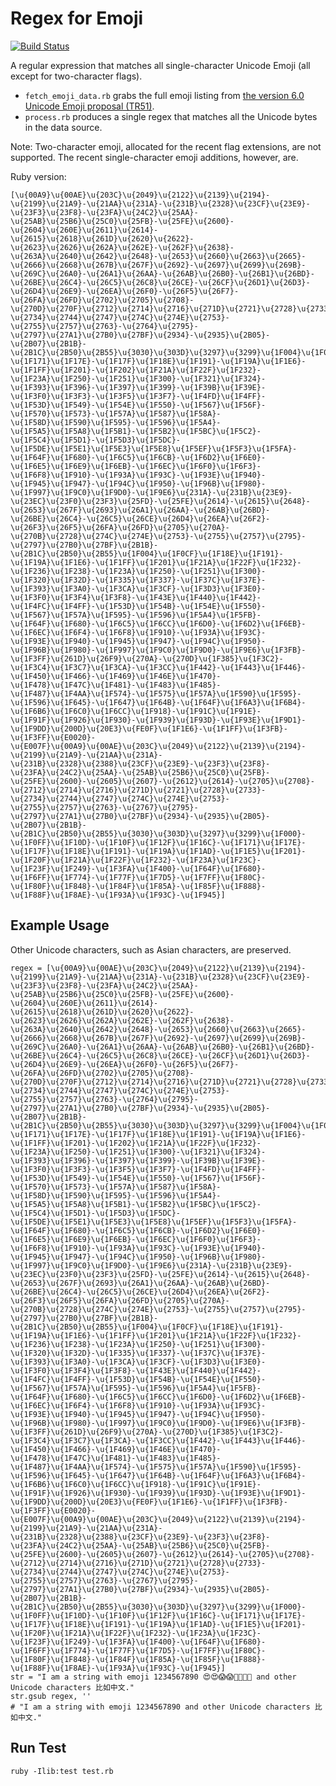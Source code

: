 Regex for Emoji
===============
[![Build Status](https://travis-ci.org/franklsf95/ruby-emoji-regex.svg?branch=master)](https://travis-ci.org/franklsf95/ruby-emoji-regex)

A regular expression that matches all single-character Unicode Emoji (all except for two-character flags).

- `fetch_emoji_data.rb` grabs the full emoji listing from [the version 6.0 Unicode Emoji proposal (TR51)](https://www.unicode.org/Public/emoji/6.0/emoji-data.txt).
- `process.rb` produces a single regex that matches all the Unicode bytes in the data source.

Note: Two-character emoji, allocated for the recent flag extensions, are not supported. The recent single-character emoji additions, however, are.

Ruby version:

    [\u{00A9}\u{00AE}\u{203C}\u{2049}\u{2122}\u{2139}\u{2194}-\u{2199}\u{21A9}-\u{21AA}\u{231A}-\u{231B}\u{2328}\u{23CF}\u{23E9}-\u{23F3}\u{23F8}-\u{23FA}\u{24C2}\u{25AA}-\u{25AB}\u{25B6}\u{25C0}\u{25FB}-\u{25FE}\u{2600}-\u{2604}\u{260E}\u{2611}\u{2614}-\u{2615}\u{2618}\u{261D}\u{2620}\u{2622}-\u{2623}\u{2626}\u{262A}\u{262E}-\u{262F}\u{2638}-\u{263A}\u{2640}\u{2642}\u{2648}-\u{2653}\u{2660}\u{2663}\u{2665}-\u{2666}\u{2668}\u{267B}\u{267F}\u{2692}-\u{2697}\u{2699}\u{269B}-\u{269C}\u{26A0}-\u{26A1}\u{26AA}-\u{26AB}\u{26B0}-\u{26B1}\u{26BD}-\u{26BE}\u{26C4}-\u{26C5}\u{26C8}\u{26CE}-\u{26CF}\u{26D1}\u{26D3}-\u{26D4}\u{26E9}-\u{26EA}\u{26F0}-\u{26F5}\u{26F7}-\u{26FA}\u{26FD}\u{2702}\u{2705}\u{2708}-\u{270D}\u{270F}\u{2712}\u{2714}\u{2716}\u{271D}\u{2721}\u{2728}\u{2733}-\u{2734}\u{2744}\u{2747}\u{274C}\u{274E}\u{2753}-\u{2755}\u{2757}\u{2763}-\u{2764}\u{2795}-\u{2797}\u{27A1}\u{27B0}\u{27BF}\u{2934}-\u{2935}\u{2B05}-\u{2B07}\u{2B1B}-\u{2B1C}\u{2B50}\u{2B55}\u{3030}\u{303D}\u{3297}\u{3299}\u{1F004}\u{1F0CF}\u{1F170}-\u{1F171}\u{1F17E}-\u{1F17F}\u{1F18E}\u{1F191}-\u{1F19A}\u{1F1E6}-\u{1F1FF}\u{1F201}-\u{1F202}\u{1F21A}\u{1F22F}\u{1F232}-\u{1F23A}\u{1F250}-\u{1F251}\u{1F300}-\u{1F321}\u{1F324}-\u{1F393}\u{1F396}-\u{1F397}\u{1F399}-\u{1F39B}\u{1F39E}-\u{1F3F0}\u{1F3F3}-\u{1F3F5}\u{1F3F7}-\u{1F4FD}\u{1F4FF}-\u{1F53D}\u{1F549}-\u{1F54E}\u{1F550}-\u{1F567}\u{1F56F}-\u{1F570}\u{1F573}-\u{1F57A}\u{1F587}\u{1F58A}-\u{1F58D}\u{1F590}\u{1F595}-\u{1F596}\u{1F5A4}-\u{1F5A5}\u{1F5A8}\u{1F5B1}-\u{1F5B2}\u{1F5BC}\u{1F5C2}-\u{1F5C4}\u{1F5D1}-\u{1F5D3}\u{1F5DC}-\u{1F5DE}\u{1F5E1}\u{1F5E3}\u{1F5E8}\u{1F5EF}\u{1F5F3}\u{1F5FA}-\u{1F64F}\u{1F680}-\u{1F6C5}\u{1F6CB}-\u{1F6D2}\u{1F6E0}-\u{1F6E5}\u{1F6E9}\u{1F6EB}-\u{1F6EC}\u{1F6F0}\u{1F6F3}-\u{1F6F8}\u{1F910}-\u{1F93A}\u{1F93C}-\u{1F93E}\u{1F940}-\u{1F945}\u{1F947}-\u{1F94C}\u{1F950}-\u{1F96B}\u{1F980}-\u{1F997}\u{1F9C0}\u{1F9D0}-\u{1F9E6}\u{231A}-\u{231B}\u{23E9}-\u{23EC}\u{23F0}\u{23F3}\u{25FD}-\u{25FE}\u{2614}-\u{2615}\u{2648}-\u{2653}\u{267F}\u{2693}\u{26A1}\u{26AA}-\u{26AB}\u{26BD}-\u{26BE}\u{26C4}-\u{26C5}\u{26CE}\u{26D4}\u{26EA}\u{26F2}-\u{26F3}\u{26F5}\u{26FA}\u{26FD}\u{2705}\u{270A}-\u{270B}\u{2728}\u{274C}\u{274E}\u{2753}-\u{2755}\u{2757}\u{2795}-\u{2797}\u{27B0}\u{27BF}\u{2B1B}-\u{2B1C}\u{2B50}\u{2B55}\u{1F004}\u{1F0CF}\u{1F18E}\u{1F191}-\u{1F19A}\u{1F1E6}-\u{1F1FF}\u{1F201}\u{1F21A}\u{1F22F}\u{1F232}-\u{1F236}\u{1F238}-\u{1F23A}\u{1F250}-\u{1F251}\u{1F300}-\u{1F320}\u{1F32D}-\u{1F335}\u{1F337}-\u{1F37C}\u{1F37E}-\u{1F393}\u{1F3A0}-\u{1F3CA}\u{1F3CF}-\u{1F3D3}\u{1F3E0}-\u{1F3F0}\u{1F3F4}\u{1F3F8}-\u{1F43E}\u{1F440}\u{1F442}-\u{1F4FC}\u{1F4FF}-\u{1F53D}\u{1F54B}-\u{1F54E}\u{1F550}-\u{1F567}\u{1F57A}\u{1F595}-\u{1F596}\u{1F5A4}\u{1F5FB}-\u{1F64F}\u{1F680}-\u{1F6C5}\u{1F6CC}\u{1F6D0}-\u{1F6D2}\u{1F6EB}-\u{1F6EC}\u{1F6F4}-\u{1F6F8}\u{1F910}-\u{1F93A}\u{1F93C}-\u{1F93E}\u{1F940}-\u{1F945}\u{1F947}-\u{1F94C}\u{1F950}-\u{1F96B}\u{1F980}-\u{1F997}\u{1F9C0}\u{1F9D0}-\u{1F9E6}\u{1F3FB}-\u{1F3FF}\u{261D}\u{26F9}\u{270A}-\u{270D}\u{1F385}\u{1F3C2}-\u{1F3C4}\u{1F3C7}\u{1F3CA}-\u{1F3CC}\u{1F442}-\u{1F443}\u{1F446}-\u{1F450}\u{1F466}-\u{1F469}\u{1F46E}\u{1F470}-\u{1F478}\u{1F47C}\u{1F481}-\u{1F483}\u{1F485}-\u{1F487}\u{1F4AA}\u{1F574}-\u{1F575}\u{1F57A}\u{1F590}\u{1F595}-\u{1F596}\u{1F645}-\u{1F647}\u{1F64B}-\u{1F64F}\u{1F6A3}\u{1F6B4}-\u{1F6B6}\u{1F6C0}\u{1F6CC}\u{1F918}-\u{1F91C}\u{1F91E}-\u{1F91F}\u{1F926}\u{1F930}-\u{1F939}\u{1F93D}-\u{1F93E}\u{1F9D1}-\u{1F9DD}\u{200D}\u{20E3}\u{FE0F}\u{1F1E6}-\u{1F1FF}\u{1F3FB}-\u{1F3FF}\u{E0020}-\u{E007F}\u{00A9}\u{00AE}\u{203C}\u{2049}\u{2122}\u{2139}\u{2194}-\u{2199}\u{21A9}-\u{21AA}\u{231A}-\u{231B}\u{2328}\u{2388}\u{23CF}\u{23E9}-\u{23F3}\u{23F8}-\u{23FA}\u{24C2}\u{25AA}-\u{25AB}\u{25B6}\u{25C0}\u{25FB}-\u{25FE}\u{2600}-\u{2605}\u{2607}-\u{2612}\u{2614}-\u{2705}\u{2708}-\u{2712}\u{2714}\u{2716}\u{271D}\u{2721}\u{2728}\u{2733}-\u{2734}\u{2744}\u{2747}\u{274C}\u{274E}\u{2753}-\u{2755}\u{2757}\u{2763}-\u{2767}\u{2795}-\u{2797}\u{27A1}\u{27B0}\u{27BF}\u{2934}-\u{2935}\u{2B05}-\u{2B07}\u{2B1B}-\u{2B1C}\u{2B50}\u{2B55}\u{3030}\u{303D}\u{3297}\u{3299}\u{1F000}-\u{1F0FF}\u{1F10D}-\u{1F10F}\u{1F12F}\u{1F16C}-\u{1F171}\u{1F17E}-\u{1F17F}\u{1F18E}\u{1F191}-\u{1F19A}\u{1F1AD}-\u{1F1E5}\u{1F201}-\u{1F20F}\u{1F21A}\u{1F22F}\u{1F232}-\u{1F23A}\u{1F23C}-\u{1F23F}\u{1F249}-\u{1F3FA}\u{1F400}-\u{1F64F}\u{1F680}-\u{1F6FF}\u{1F774}-\u{1F77F}\u{1F7D5}-\u{1F7FF}\u{1F80C}-\u{1F80F}\u{1F848}-\u{1F84F}\u{1F85A}-\u{1F85F}\u{1F888}-\u{1F88F}\u{1F8AE}-\u{1F93A}\u{1F93C}-\u{1F945}]

Example Usage
-------------
Other Unicode characters, such as Asian characters, are preserved.

    regex = [\u{00A9}\u{00AE}\u{203C}\u{2049}\u{2122}\u{2139}\u{2194}-\u{2199}\u{21A9}-\u{21AA}\u{231A}-\u{231B}\u{2328}\u{23CF}\u{23E9}-\u{23F3}\u{23F8}-\u{23FA}\u{24C2}\u{25AA}-\u{25AB}\u{25B6}\u{25C0}\u{25FB}-\u{25FE}\u{2600}-\u{2604}\u{260E}\u{2611}\u{2614}-\u{2615}\u{2618}\u{261D}\u{2620}\u{2622}-\u{2623}\u{2626}\u{262A}\u{262E}-\u{262F}\u{2638}-\u{263A}\u{2640}\u{2642}\u{2648}-\u{2653}\u{2660}\u{2663}\u{2665}-\u{2666}\u{2668}\u{267B}\u{267F}\u{2692}-\u{2697}\u{2699}\u{269B}-\u{269C}\u{26A0}-\u{26A1}\u{26AA}-\u{26AB}\u{26B0}-\u{26B1}\u{26BD}-\u{26BE}\u{26C4}-\u{26C5}\u{26C8}\u{26CE}-\u{26CF}\u{26D1}\u{26D3}-\u{26D4}\u{26E9}-\u{26EA}\u{26F0}-\u{26F5}\u{26F7}-\u{26FA}\u{26FD}\u{2702}\u{2705}\u{2708}-\u{270D}\u{270F}\u{2712}\u{2714}\u{2716}\u{271D}\u{2721}\u{2728}\u{2733}-\u{2734}\u{2744}\u{2747}\u{274C}\u{274E}\u{2753}-\u{2755}\u{2757}\u{2763}-\u{2764}\u{2795}-\u{2797}\u{27A1}\u{27B0}\u{27BF}\u{2934}-\u{2935}\u{2B05}-\u{2B07}\u{2B1B}-\u{2B1C}\u{2B50}\u{2B55}\u{3030}\u{303D}\u{3297}\u{3299}\u{1F004}\u{1F0CF}\u{1F170}-\u{1F171}\u{1F17E}-\u{1F17F}\u{1F18E}\u{1F191}-\u{1F19A}\u{1F1E6}-\u{1F1FF}\u{1F201}-\u{1F202}\u{1F21A}\u{1F22F}\u{1F232}-\u{1F23A}\u{1F250}-\u{1F251}\u{1F300}-\u{1F321}\u{1F324}-\u{1F393}\u{1F396}-\u{1F397}\u{1F399}-\u{1F39B}\u{1F39E}-\u{1F3F0}\u{1F3F3}-\u{1F3F5}\u{1F3F7}-\u{1F4FD}\u{1F4FF}-\u{1F53D}\u{1F549}-\u{1F54E}\u{1F550}-\u{1F567}\u{1F56F}-\u{1F570}\u{1F573}-\u{1F57A}\u{1F587}\u{1F58A}-\u{1F58D}\u{1F590}\u{1F595}-\u{1F596}\u{1F5A4}-\u{1F5A5}\u{1F5A8}\u{1F5B1}-\u{1F5B2}\u{1F5BC}\u{1F5C2}-\u{1F5C4}\u{1F5D1}-\u{1F5D3}\u{1F5DC}-\u{1F5DE}\u{1F5E1}\u{1F5E3}\u{1F5E8}\u{1F5EF}\u{1F5F3}\u{1F5FA}-\u{1F64F}\u{1F680}-\u{1F6C5}\u{1F6CB}-\u{1F6D2}\u{1F6E0}-\u{1F6E5}\u{1F6E9}\u{1F6EB}-\u{1F6EC}\u{1F6F0}\u{1F6F3}-\u{1F6F8}\u{1F910}-\u{1F93A}\u{1F93C}-\u{1F93E}\u{1F940}-\u{1F945}\u{1F947}-\u{1F94C}\u{1F950}-\u{1F96B}\u{1F980}-\u{1F997}\u{1F9C0}\u{1F9D0}-\u{1F9E6}\u{231A}-\u{231B}\u{23E9}-\u{23EC}\u{23F0}\u{23F3}\u{25FD}-\u{25FE}\u{2614}-\u{2615}\u{2648}-\u{2653}\u{267F}\u{2693}\u{26A1}\u{26AA}-\u{26AB}\u{26BD}-\u{26BE}\u{26C4}-\u{26C5}\u{26CE}\u{26D4}\u{26EA}\u{26F2}-\u{26F3}\u{26F5}\u{26FA}\u{26FD}\u{2705}\u{270A}-\u{270B}\u{2728}\u{274C}\u{274E}\u{2753}-\u{2755}\u{2757}\u{2795}-\u{2797}\u{27B0}\u{27BF}\u{2B1B}-\u{2B1C}\u{2B50}\u{2B55}\u{1F004}\u{1F0CF}\u{1F18E}\u{1F191}-\u{1F19A}\u{1F1E6}-\u{1F1FF}\u{1F201}\u{1F21A}\u{1F22F}\u{1F232}-\u{1F236}\u{1F238}-\u{1F23A}\u{1F250}-\u{1F251}\u{1F300}-\u{1F320}\u{1F32D}-\u{1F335}\u{1F337}-\u{1F37C}\u{1F37E}-\u{1F393}\u{1F3A0}-\u{1F3CA}\u{1F3CF}-\u{1F3D3}\u{1F3E0}-\u{1F3F0}\u{1F3F4}\u{1F3F8}-\u{1F43E}\u{1F440}\u{1F442}-\u{1F4FC}\u{1F4FF}-\u{1F53D}\u{1F54B}-\u{1F54E}\u{1F550}-\u{1F567}\u{1F57A}\u{1F595}-\u{1F596}\u{1F5A4}\u{1F5FB}-\u{1F64F}\u{1F680}-\u{1F6C5}\u{1F6CC}\u{1F6D0}-\u{1F6D2}\u{1F6EB}-\u{1F6EC}\u{1F6F4}-\u{1F6F8}\u{1F910}-\u{1F93A}\u{1F93C}-\u{1F93E}\u{1F940}-\u{1F945}\u{1F947}-\u{1F94C}\u{1F950}-\u{1F96B}\u{1F980}-\u{1F997}\u{1F9C0}\u{1F9D0}-\u{1F9E6}\u{1F3FB}-\u{1F3FF}\u{261D}\u{26F9}\u{270A}-\u{270D}\u{1F385}\u{1F3C2}-\u{1F3C4}\u{1F3C7}\u{1F3CA}-\u{1F3CC}\u{1F442}-\u{1F443}\u{1F446}-\u{1F450}\u{1F466}-\u{1F469}\u{1F46E}\u{1F470}-\u{1F478}\u{1F47C}\u{1F481}-\u{1F483}\u{1F485}-\u{1F487}\u{1F4AA}\u{1F574}-\u{1F575}\u{1F57A}\u{1F590}\u{1F595}-\u{1F596}\u{1F645}-\u{1F647}\u{1F64B}-\u{1F64F}\u{1F6A3}\u{1F6B4}-\u{1F6B6}\u{1F6C0}\u{1F6CC}\u{1F918}-\u{1F91C}\u{1F91E}-\u{1F91F}\u{1F926}\u{1F930}-\u{1F939}\u{1F93D}-\u{1F93E}\u{1F9D1}-\u{1F9DD}\u{200D}\u{20E3}\u{FE0F}\u{1F1E6}-\u{1F1FF}\u{1F3FB}-\u{1F3FF}\u{E0020}-\u{E007F}\u{00A9}\u{00AE}\u{203C}\u{2049}\u{2122}\u{2139}\u{2194}-\u{2199}\u{21A9}-\u{21AA}\u{231A}-\u{231B}\u{2328}\u{2388}\u{23CF}\u{23E9}-\u{23F3}\u{23F8}-\u{23FA}\u{24C2}\u{25AA}-\u{25AB}\u{25B6}\u{25C0}\u{25FB}-\u{25FE}\u{2600}-\u{2605}\u{2607}-\u{2612}\u{2614}-\u{2705}\u{2708}-\u{2712}\u{2714}\u{2716}\u{271D}\u{2721}\u{2728}\u{2733}-\u{2734}\u{2744}\u{2747}\u{274C}\u{274E}\u{2753}-\u{2755}\u{2757}\u{2763}-\u{2767}\u{2795}-\u{2797}\u{27A1}\u{27B0}\u{27BF}\u{2934}-\u{2935}\u{2B05}-\u{2B07}\u{2B1B}-\u{2B1C}\u{2B50}\u{2B55}\u{3030}\u{303D}\u{3297}\u{3299}\u{1F000}-\u{1F0FF}\u{1F10D}-\u{1F10F}\u{1F12F}\u{1F16C}-\u{1F171}\u{1F17E}-\u{1F17F}\u{1F18E}\u{1F191}-\u{1F19A}\u{1F1AD}-\u{1F1E5}\u{1F201}-\u{1F20F}\u{1F21A}\u{1F22F}\u{1F232}-\u{1F23A}\u{1F23C}-\u{1F23F}\u{1F249}-\u{1F3FA}\u{1F400}-\u{1F64F}\u{1F680}-\u{1F6FF}\u{1F774}-\u{1F77F}\u{1F7D5}-\u{1F7FF}\u{1F80C}-\u{1F80F}\u{1F848}-\u{1F84F}\u{1F85A}-\u{1F85F}\u{1F888}-\u{1F88F}\u{1F8AE}-\u{1F93A}\u{1F93C}-\u{1F945}]
    str = "I am a string with emoji 1234567890 😍😍😱😱👿👿🐔🌚 and other Unicode characters 比如中文."
    str.gsub regex, ''
    # "I am a string with emoji 1234567890 and other Unicode characters 比如中文."


Run Test
--------
    ruby -Ilib:test test.rb
